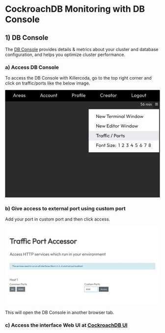 # CockroachDB Monitoring  with DB Console

## 1) DB Console 

The [DB Console](https://www.cockroachlabs.com/docs/stable/ui-overview.html) provides details & metrics about your cluster and database configuration, and helps you optimize cluster performance.

### a) Access DB Console 

To access the DB Console with Killercoda, go to the top right corner and click on traffic/ports like the below image. 

![Traffic Ports](/images/dbconsole-killerkoda.jpg)

### b) Give access to external port using custom port
Add your port in custom port and then click access.

![Traffic Port Accessor](/images/access-page.jpg)

This will open the DB Console in another browser tab. 

### c) Access the interface Web UI at [CockroachDB UI]({{TRAFFIC_HOST1_8080}})